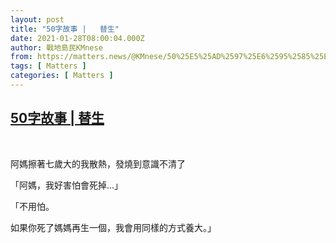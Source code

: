 ```yaml
---
layout: post
title: "50字故事 |   替生"
date: 2021-01-28T08:00:04.000Z
author: 戰地島民KMnese
from: https://matters.news/@KMnese/50%25E5%25AD%2597%25E6%2595%2585%25E4%25BA%258B-%25E6%259B%25BF%25E7%2594%259F-bafyreib2apc3detouge65v6cqvh4dbicwkkltnrd6j6rnx62p2zjy3u5cq
tags: [ Matters ]
categories: [ Matters ]
---
```

<!--1611820804000-->
[50字故事 |   替生](https://matters.news/@KMnese/50%25E5%25AD%2597%25E6%2595%2585%25E4%25BA%258B-%25E6%259B%25BF%25E7%2594%259F-bafyreib2apc3detouge65v6cqvh4dbicwkkltnrd6j6rnx62p2zjy3u5cq)
------

<div>
<p><br></p><p>阿媽擦著七歲大的我散熱，發燒到意識不清了 </p><p>「阿媽，我好害怕會死掉…」</p><p>「不用怕。</p><p>如果你死了媽媽再生一個，我會用同樣的方式養大。」<br class="smart"><br class="smart"></p>
</div>
